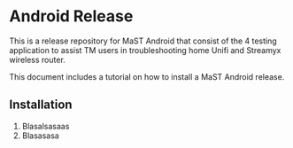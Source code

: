 # Android Release

This is a release repository for MaST Android that consist of the 4 testing application to assist TM users in troubleshooting home Unifi and Streamyx wireless router.

This document includes a tutorial on how to install a MaST Android release.

## Installation

  1. Blasalsasaas
  2. Blasasasa
